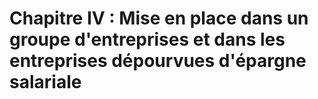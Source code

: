 # Chapitre IV : Mise en place dans un groupe d'entreprises  et dans les entreprises dépourvues d'épargne salariale

